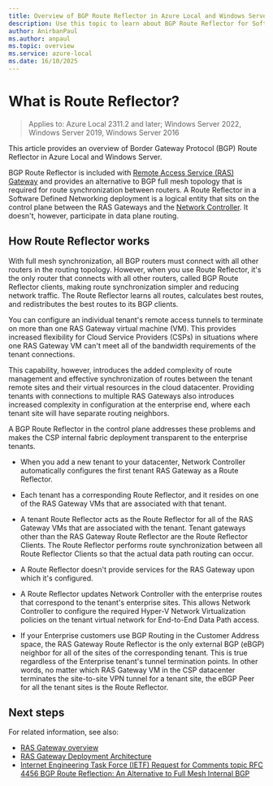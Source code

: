```yaml
---
title: Overview of BGP Route Reflector in Azure Local and Windows Server
description: Use this topic to learn about BGP Route Reflector for Software Defined Networking managed by on-premises tools in Azure Local and Windows Server.
author: AnirbanPaul
ms.author: anpaul
ms.topic: overview
ms.service: azure-local
ms.date: 16/10/2025
---
```


# What is Route Reflector?

> Applies to: Azure Local 2311.2 and later; Windows Server 2022, Windows Server 2019, Windows Server 2016

This article provides an overview of Border Gateway Protocol (BGP) Route Reflector in Azure Local and Windows Server.

BGP Route Reflector is included with [Remote Access Service (RAS) Gateway](gateway-overview.md) and provides an alternative to BGP full mesh topology that is required for route synchronization between routers. A Route Reflector in a Software Defined Networking deployment is a logical entity that sits on the control plane between the RAS Gateways and the [Network Controller](network-controller-overview.md). It doesn't, however, participate in data plane routing.

## How Route Reflector works

With full mesh synchronization, all BGP routers must connect with all other routers in the routing topology. However, when you use Route Reflector, it's the only router that connects with all other routers, called BGP Route Reflector clients, making route synchronization simpler and reducing network traffic. The Route Reflector learns all routes, calculates best routes, and redistributes the best routes to its BGP clients.

You can configure an individual tenant's remote access tunnels to terminate on more than one RAS Gateway virtual machine (VM). This provides increased flexibility for Cloud Service Providers (CSPs) in situations where one RAS Gateway VM can't meet all of the bandwidth requirements of the tenant connections.

This capability, however, introduces the added complexity of route management and effective synchronization of routes between the tenant remote sites and their virtual resources in the cloud datacenter. Providing tenants with connections to multiple RAS Gateways also introduces increased complexity in configuration at the enterprise end, where each tenant site will have separate routing neighbors.

A BGP Route Reflector in the control plane addresses these problems and makes the CSP internal fabric deployment transparent to the enterprise tenants.

- When you add a new tenant to your datacenter, Network Controller automatically configures the first tenant RAS Gateway as a Route Reflector.

- Each tenant has a corresponding Route Reflector, and it resides on one of the RAS Gateway VMs that are associated with that tenant.

- A tenant Route Reflector acts as the Route Reflector for all of the RAS Gateway VMs that are associated with the tenant. Tenant gateways other than the RAS Gateway Route Reflector are the Route Reflector Clients. The Route Reflector performs route synchronization between all Route Reflector Clients so that the actual data path routing can occur.

- A Route Reflector doesn't provide services for the RAS Gateway upon which it's configured.

- A Route Reflector updates Network Controller with the enterprise routes that correspond to the tenant's enterprise sites. This allows Network Controller to configure the required Hyper-V Network Virtualization policies on the tenant virtual network for End-to-End Data Path access.

- If your Enterprise customers use BGP Routing in the Customer Address space, the RAS Gateway Route Reflector is the only external BGP (eBGP) neighbor for all of the sites of the corresponding tenant. This is true regardless of the Enterprise tenant's tunnel termination points. In other words, no matter which RAS Gateway VM in the CSP datacenter terminates the site-to-site VPN tunnel for a tenant site, the eBGP Peer for all the tenant sites is the Route Reflector.

## Next steps

For related information, see also:

- [RAS Gateway overview](gateway-overview.md)
- [RAS Gateway Deployment Architecture](/windows-server/networking/sdn/technologies/network-function-virtualization/ras-gateway-deployment-architecture)
- [Internet Engineering Task Force (IETF) Request for Comments topic RFC 4456 BGP Route Reflection: An Alternative to Full Mesh Internal BGP](https://tools.ietf.org/html/rfc4456)